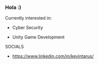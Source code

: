 ### Hola  :)
Currently interested in:

- Cyber Security

- Unity Game Development

SOCIALS
- https://www.linkedin.com/in/kevintarus/
